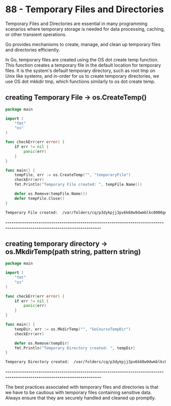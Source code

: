 # 88 - Temporary Files and Directories
Temporary Files and Directories are essential in many programming scenarios where temporary storage is needed for data processing, caching, or other transient operations.

Go provides mechanisms to create, manage, and clean up temporary files and directories efficiently.

In Go, temporary files are created using the OS dot create temp function. This function creates a temporary file in the default location for temporary files. It is the system's default temporary directory, such as root tmp on Unix like systems, and in-order for us to create temporary directories, we use OS dot mkkdir tmp, which functions similarly to os dot create temp.

## creating Temporary File -> os.CreateTemp()
```go
package main

import (
	"fmt"
	"os"
)

func checkErr(err error) {
	if err != nil {
		panic(err)
	}
}

func main() {
	tempFile, err := os.CreateTemp("", "temporaryFile")
	checkErr(err)
	fmt.Println("Temporary File created: ", tempFile.Name())

	defer os.Remove(tempFile.Name())
	defer tempFile.Close()
}
```
```bash
Temporary File created:  /var/folders/cq/p3dykpjj3pv6k60w9dwmblkc0000gn/T/temporaryFile606571660
```

**--------------------------------------------------------------------------------------------------------------------------**

## creating temporary directory -> os.MkdirTemp(path string, pattern string)
```go
package main

import (
	"fmt"
	"os"
)

func checkErr(err error) {
	if err != nil {
		panic(err)
	}
}

func main() {
	tempDir, err := os.MkdirTemp("", "GoCourseTempDir")
	checkErr(err)

	defer os.Remove(tempDir)
	fmt.Println("Temporary Directory created: ", tempDir)
}
```
```bash
Temporary Directory created:  /var/folders/cq/p3dykpjj3pv6k60w9dwmblkc0000gn/T/GoCourseTempDir3323868900
```

**--------------------------------------------------------------------------------------------------------------------------**

The best practices associated with temporary files and directories is that we have to be cautious with temporary files containing sensitive data. Always ensure that they are securely handled and cleaned up promptly.